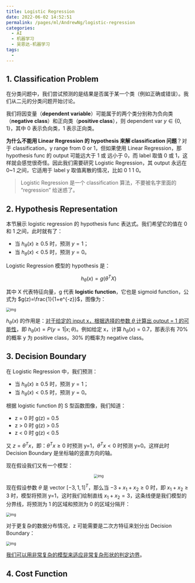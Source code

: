 ```yaml
---
title: Logistic Regression
date: 2022-06-02 14:52:51
permalink: /pages/ml/AndrewNg/logistic-regression
categories:
  - AI
  - 机器学习
  - 吴恩达-机器学习
tags:
  - 
---
```


## 1. Classification Problem

在分类问题中，我们尝试预测的是结果是否属于某一个类（例如正确或错误）。我们从二元的分类问题开始讨论。

我们将因变量（**dependent variable**）可能属于的两个类分别称为负向类（**negative class**）和正向类（**positive class**），则 dependent var $y \in \{0, 1\}$，其中 0 表示负向类，1 表示正向类。

**为什么不能用 Linear Regression 的 hypothesis 来解 classification 问题**？对于 classification，y range from 0 or 1，但如果使用 Linear Regression，那 hypothesis func 的 output 可能远大于 1 或 远小于 0，而 label 取值 0 或 1，这样就会感觉很奇怪。因此我们需要研究 Logistic Regression，其 output 永远在 0~1 之间，它适用于 label y 取值离散的情况，比如 0 1 1 0。

> Logistic Regression 是一个 classification 算法，不要被名字里面的 “regression” 给迷惑了。

## 2. Hypothesis Representation

本节展示 logistic regression 的 hypothesis func 表达式。我们希望它的值在 0 和 1 之间，此时就有了：

+ 当 $h_\theta(x) \ge 0.5$ 时，预测 $y=1$；
+ 当 $h_\theta(x) \lt 0.5$ 时，预测 $y=0$。

Logistic Regression 模型的 hypothesis 是： 

$$h_\theta(x) = g(\theta^TX)$$

其中 X 代表特征向量，g 代表 **logistic function**，它也是 sigmoid function，公式为 $g(z)=\frac{1}{1+e^{-z}}$，图像为：

<img src="https://notebook-img-1304596351.cos.ap-beijing.myqcloud.com/img/1073efb17b0d053b4f9218d4393246cc.jpg" alt="img" style="zoom:67%;" />

$h_\theta(x)$ 的作用是：<u>对于给定的 input x，根据选择的参数 $\theta$ 计算出 output = 1 的可能性</u>，即 $h_\theta(x)=P(y=1|x;\theta)$。例如给定 x，计算 $h_\theta(x)=0.7$，那表示有 70% 的概率 y 为 positive class，30% 的概率为 negative class。

## 3. Decision Boundary

在 Logistic Regression 中，我们预测：

+ 当 $h_\theta(x) \ge 0.5$ 时，预测 $y=1$；
+ 当 $h_\theta(x) \lt 0.5$ 时，预测 $y=0$。

 根据 logistic function 的 S 型函数图像，我们知道：

+ z = 0 时 g(z) = 0.5
+ z > 0 时 g(z) > 0.5
+ z < 0 时 g(z) < 0.5

又 $z=\theta^Tx$，即：$\theta^Tx \ge 0$ 时预测 y=1，$\theta^Tx \lt 0$ 时预测 y=0。这样此时 Decision Boundary 是坐标轴的竖直方向的轴。

现在假设我们又有一个模型：

<center><img src="https://notebook-img-1304596351.cos.ap-beijing.myqcloud.com/img/58d098bbb415f2c3797a63bd870c3b8f.png" alt="img" style="zoom:67%;" /></center>

现在假设参数 $\theta$ 是 vector $[-3,1,1]^T$，那么当 $-3+x_1+x_2 \ge 0$ 时，即 $x_1+x_2 \ge 3$ 时，模型将预测 y=1，这时我们绘制直线 $x_1+x_2=3$，这条线便是我们模型的分界线，将预测为 1 的区域和预测为 0 的区域分隔开：

<img src="https://notebook-img-1304596351.cos.ap-beijing.myqcloud.com/img/f71fb6102e1ceb616314499a027336dc.jpg" alt="img" style="zoom:67%;" />

对于更复杂的数据分布情况，z 可能需要是二次方特征来划分出 Decision Boundary：

<img src="https://notebook-img-1304596351.cos.ap-beijing.myqcloud.com/img/197d605aa74bee1556720ea248bab182.jpg" alt="img" style="zoom:67%;" />

<u>我们可以用非常复杂的模型来适应非常复杂形状的判定边界</u>。

## 4. Cost Function

